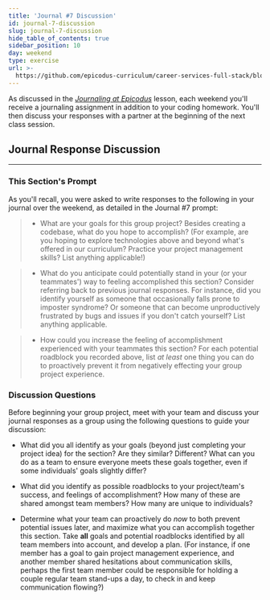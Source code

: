```yaml
---
title: 'Journal #7 Discussion'
id: journal-7-discussion
slug: journal-7-discussion
hide_table_of_contents: true
sidebar_position: 10
day: weekend
type: exercise
url: >-
  https://github.com/epicodus-curriculum/career-services-full-stack/blob/main/2_week_seven_journal_discussion_classwork.md
---
```


As discussed in the _[Journaling at Epicodus](https://new.learnhowtoprogram.com/introduction-to-programming/git-html-and-css/homework-journaling-at-epicodus)_ lesson, each weekend you'll receive a journaling assignment in addition to your coding homework. You'll then discuss your responses with a partner at the beginning of the next class session.

## Journal Response Discussion
---

### This Section's Prompt

As you'll recall, you were asked to write responses to the following in your journal over the weekend, as detailed in the Journal #7 prompt:

> * What are your goals for this group project? Besides creating a codebase, what do you hope to accomplish? (For example, are you hoping to explore technologies above and beyond what's offered in our curriculum? Practice your project management skills? List anything applicable!)

> * What do you anticipate could potentially stand in your (or your teammates') way to feeling accomplished this section? Consider referring back to previous journal responses. For instance, did you identify yourself as someone that occasionally falls prone to imposter syndrome? Or someone that can become unproductively frustrated by bugs and issues if you don't catch yourself? List anything applicable.

> * How could you increase the feeling of accomplishment experienced with your teammates this section? For each potential roadblock you recorded above, list _at least_ one thing you can do to proactively prevent it from negatively effecting your group project experience.  

### Discussion Questions

Before beginning your group project, meet with your team and discuss your journal responses as a group using the following questions to guide your discussion:

* What did you all identify as your goals (beyond just completing your project idea) for the section? Are they similar? Different? What can you do as a team to ensure everyone meets these goals together, even if some individuals' goals slightly differ?

* What did you identify as possible roadblocks to your project/team's success, and feelings of accomplishment? How many of these are shared amongst team members? How many are unique to individuals?

* Determine what your team can proactively do _now_ to both prevent potential issues later, and maximize what you can accomplish together this section. Take **all** goals and potential roadblocks identified by all team members into account, and develop a plan. (For instance, if one member has a goal to gain project management experience, and another member shared hesitations about communication skills, perhaps the first team member could be responsible for holding a couple regular team stand-ups a day, to check in and keep communication flowing?)  
